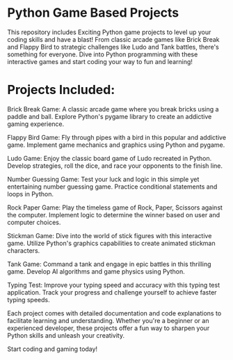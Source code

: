 # Python Game Based Projects
 This repository includes Exciting Python game projects to level up your coding skills and have a blast! From classic arcade games like Brick Break and Flappy Bird to strategic challenges like Ludo and Tank battles, there's something for everyone. Dive into Python programming with these interactive games and start coding your way to fun and learning!

# Projects Included:
Brick Break Game: A classic arcade game where you break bricks using a paddle and ball. Explore Python's pygame library to create an addictive gaming experience.

Flappy Bird Game: Fly through pipes with a bird in this popular and addictive game. Implement game mechanics and graphics using Python and pygame.

Ludo Game: Enjoy the classic board game of Ludo recreated in Python. Develop strategies, roll the dice, and race your opponents to the finish line.

Number Guessing Game: Test your luck and logic in this simple yet entertaining number guessing game. Practice conditional statements and loops in Python.

Rock Paper Game: Play the timeless game of Rock, Paper, Scissors against the computer. Implement logic to determine the winner based on user and computer choices.

Stickman Game: Dive into the world of stick figures with this interactive game. Utilize Python's graphics capabilities to create animated stickman characters.

Tank Game: Command a tank and engage in epic battles in this thrilling game. Develop AI algorithms and game physics using Python.

Typing Test: Improve your typing speed and accuracy with this typing test application. Track your progress and challenge yourself to achieve faster typing speeds.

Each project comes with detailed documentation and code explanations to facilitate learning and understanding. Whether you're a beginner or an experienced developer, these projects offer a fun way to sharpen your Python skills and unleash your creativity.

Start coding and gaming today!
